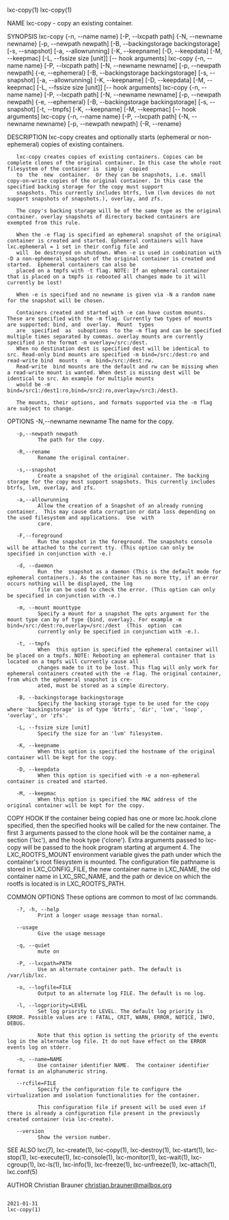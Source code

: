 lxc-copy(1)                                                                                                                                                                    lxc-copy(1)

NAME
       lxc-copy - copy an existing container.

SYNOPSIS
       lxc-copy {-n, --name name} [-P, --lxcpath path] {-N, --newname newname} [-p, --newpath newpath] [-B, --backingstorage backingstorage] [-s, --snapshot] [-a, --allowrunning] [-K,
                --keepname] [-D, --keepdata] [-M, --keepmac] [-L, --fssize size [unit]] [-- hook arguments]
       lxc-copy {-n, --name name} [-P, --lxcpath path] [-N, --newname newname] [-p, --newpath newpath] {-e, --ephemeral} [-B, --backingstorage backingstorage] [-s, --snapshot] [-a,
                --allowrunning] [-K, --keepname] [-D, --keepdata] [-M, --keepmac] [-L, --fssize size [unit]] [-- hook arguments]
       lxc-copy {-n, --name name} [-P, --lxcpath path] [-N, --newname newname] [-p, --newpath newpath] {-e, --ephemeral} [-B, --backingstorage backingstorage] [-s, --snapshot] [-t,
                --tmpfs] [-K, --keepname] [-M, --keepmac] [-- hook arguments]
       lxc-copy {-n, --name name} [-P, --lxcpath path] {-N, --newname newname} [-p, --newpath newpath] {-R, --rename}

DESCRIPTION
       lxc-copy creates and optionally starts (ephemeral or non-ephemeral) copies of existing containers.

       lxc-copy creates copies of existing containers. Copies can be complete clones of the original container. In this case the whole root filesystem of the container is  simply  copied
       to  the  new  container.  Or they can be snapshots, i.e. small copy-on-write copies of the original container. In this case the specified backing storage for the copy must support
       snapshots. This currently includes btrfs, lvm (lvm devices do not support snapshots of snapshots.), overlay, and zfs.

       The copy's backing storage will be of the same type as the original container. overlay snapshots of directory backed containers are exempted from this rule.

       When the -e flag is specified an ephemeral snapshot of the original container is created and started. Ephemeral containers will have lxc.ephemeral = 1 set in their config file and
       will  be destroyed on shutdown. When -e is used in combination with -D a non-ephemeral snapshot of the original container is created and started.  Ephemeral containers can also be
       placed on a tmpfs with -t flag. NOTE: If an ephemeral container that is placed on a tmpfs is rebooted all changes made to it will currently be lost!

       When -e is specified and no newname is given via -N a random name for the snapshot will be chosen.

       Containers created and started with -e can have custom mounts. These are specified with the -m flag. Currently two types of mounts are supported: bind, and  overlay.  Mount  types
       are  specified  as  suboptions  to the -m flag and can be specified multiple times separated by commas. overlay mounts are currently specified in the format -m overlay=/src:/dest.
       When no destination dest is specified dest will be identical to src. Read-only bind mounts are specified -m bind=/src:/dest:ro and read-write bind  mounts  -m  bind=/src:/dest:rw.
       Read-write  bind mounts are the default and rw can be missing when a read-write mount is wanted. When dest is missing dest will be identical to src. An example for multiple mounts
       would be -m bind=/src1:/dest1:ro,bind=/src2:ro,overlay=/src3:/dest3.

       The mounts, their options, and formats supported via the -m flag are subject to change.

OPTIONS
       -N,--newname newname
              The name for the copy.

       -p,--newpath newpath
              The path for the copy.

       -R,--rename
              Rename the original container.

       -s,--snapshot
              Create a snapshot of the original container. The backing storage for the copy must support snapshots. This currently includes btrfs, lvm, overlay, and zfs.

       -a,--allowrunning
              Allow the creation of a Snapshot of an already running container.  This may cause data corruption or data loss depending on the used filesystem and applications.  Use  with
              care.

       -F,--foreground
              Run the snapshot in the foreground. The snapshots console will be attached to the current tty. (This option can only be specified in conjunction with -e.)

       -d, --daemon
              Run  the  snapshot as a daemon (This is the default mode for ephemeral containers.). As the container has no more tty, if an error occurs nothing will be displayed, the log
              file can be used to check the error. (This option can only be specified in conjunction with -e.)

       -m, --mount mounttype
              Specify a mount for a snapshot The opts argument for the mount type can by of type {bind, overlay}. For example -m bind=/src:/dest:ro,overlay=/src:/dest  (This  option  can
              currently only be specified in conjunction with -e.).

       -t, --tmpfs
              When  this option is specified the ephemeral container will be placed on a tmpfs. NOTE: Rebooting an ephemeral container that is located on a tmpfs will currently cause all
              changes made to it to be lost. This flag will only work for ephemeral containers created with the -e flag. The original container, from which the ephemeral snapshot is cre‐
              ated, must be stored as a simple directory.

       -B, --backingstorage backingstorage
              Specify the backing storage type to be used for the copy where 'backingstorage' is of type 'btrfs', 'dir', 'lvm', 'loop', 'overlay', or 'zfs'.

       -L, --fssize size [unit]
              Specify the size for an 'lvm' filesystem.

       -K, --keepname
              When this option is specified the hostname of the original container will be kept for the copy.

       -D, --keepdata
              When this option is specified with -e a non-ephemeral container is created and started.

       -M, --keepmac
              When this option is specified the MAC address of the original container will be kept for the copy.

COPY HOOK
       If  the  container  being copied has one or more lxc.hook.clone specified, then the specified hooks will be called for the new container. The first 3 arguments passed to the clone
       hook will be the container name, a section ('lxc'), and the hook type ('clone'). Extra arguments passed to lxc-copy will be passed to the hook program starting at argument 4.  The
       LXC_ROOTFS_MOUNT  environment variable gives the path under which the container's root filesystem is mounted. The configuration file pathname is stored in LXC_CONFIG_FILE, the new
       container name in LXC_NAME, the old container name in LXC_SRC_NAME, and the path or device on which the rootfs is located is in LXC_ROOTFS_PATH.

COMMON OPTIONS
       These options are common to most of lxc commands.

       -?, -h, --help
              Print a longer usage message than normal.

       --usage
              Give the usage message

       -q, --quiet
              mute on

       -P, --lxcpath=PATH
              Use an alternate container path. The default is /var/lib/lxc.

       -o, --logfile=FILE
              Output to an alternate log FILE. The default is no log.

       -l, --logpriority=LEVEL
              Set log priority to LEVEL. The default log priority is ERROR. Possible values are : FATAL, CRIT, WARN, ERROR, NOTICE, INFO, DEBUG.

              Note that this option is setting the priority of the events log in the alternate log file. It do not have effect on the ERROR events log on stderr.

       -n, --name=NAME
              Use container identifier NAME.  The container identifier format is an alphanumeric string.

       --rcfile=FILE
              Specify the configuration file to configure the virtualization and isolation functionalities for the container.

              This configuration file if present will be used even if there is already a configuration file present in the previously created container (via lxc-create).

       --version
              Show the version number.

SEE ALSO
       lxc(7), lxc-create(1), lxc-copy(1), lxc-destroy(1), lxc-start(1), lxc-stop(1), lxc-execute(1), lxc-console(1), lxc-monitor(1), lxc-wait(1), lxc-cgroup(1), lxc-ls(1),  lxc-info(1),
       lxc-freeze(1), lxc-unfreeze(1), lxc-attach(1), lxc.conf(5)

AUTHOR
       Christian Brauner <christian.brauner@mailbox.org>

                                                                                        2021-01-31                                                                             lxc-copy(1)

